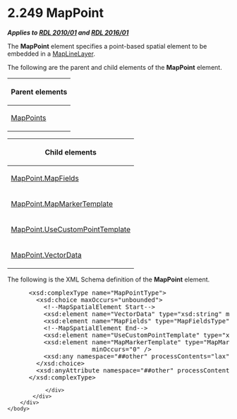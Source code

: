 <html dir="LTR" xmlns:mshelp="http://msdn.microsoft.com/mshelp" xmlns:ddue="http://ddue.schemas.microsoft.com/authoring/2003/5" xmlns:xlink="http://www.w3.org/1999/xlink" xmlns:tool="http://www.microsoft.com/tooltip">
    <head>
        <meta http-equiv="Content-Type" content="text/html; CHARSET=utf-8"></meta>
        <meta name="save" content="history"></meta>
        <title>2.249 MapPoint</title>
        <xml>
            <mshelp:toctitle title="2.249 MapPoint"></mshelp:toctitle>
            <mshelp:rltitle title="[MS-RDL]: MapPoint"></mshelp:rltitle>
            <mshelp:keyword index="A" term="0e78f900-9e5b-4067-b8c1-327bcf3758e2"></mshelp:keyword>
            <mshelp:attr name="DCSext.ContentType" value="open specification"></mshelp:attr>
            <mshelp:attr name="AssetID" value="0e78f900-9e5b-4067-b8c1-327bcf3758e2"></mshelp:attr>
            <mshelp:attr name="TopicType" value="kbRef"></mshelp:attr>
            <mshelp:attr name="DCSext.Title" value="[MS-RDL]: MapPoint" />
        </xml>
    </head>
    <body>
        <div id="header">
            <h1 class="heading">2.249 MapPoint</h1>
        </div>
        <div id="mainSection">
            <div id="mainBody">
                <div id="allHistory" class="saveHistory"></div>
                <div id="sectionSection0" class="section" name="collapseableSection">
                    

<p><b><i>Applies to </i></b><a href="3428e690-a348-4ec7-8a6a-8efb42d2cdee.html"><b><i>RDL 2010/01</i></b></a><b><i>
and </i></b><a href="52ce3983-2bfc-4e72-9359-42aaf5fe4509.html"><b><i>RDL 2016/01</i></b></a></p>

<p>The <b>MapPoint</b> element specifies a point-based spatial
element to be embedded in a <a href="8681b1dc-d73e-4d35-b4fa-f7f459d4a304.html">MapLineLayer</a>.</p>

<p>The following are the parent and child elements of the <b>MapPoint</b>
element.</p>

<table>
 <thead>
  <tr>
   <th>
   <p>Parent elements</p>
   </th>
  </tr>
 </thead>
 <tr>
  <td>
  <p><a href="e4725de5-6b40-4494-a569-6f2d0abd937b.html">MapPoints</a></p>
  </td>
 </tr>
</table>

<p> </p>

<table>
 <thead>
  <tr>
   <th>
   <p>Child elements</p>
   </th>
  </tr>
 </thead>
 <tr>
  <td>
  <p><a href="6e463219-cfdb-44fd-9285-f688a222c19c.html">MapPoint.MapFields</a></p>
  </td>
 </tr>
 <tr>
  <td>
  <p><a href="e6908543-dcf4-42c0-948a-63b572d95627.html">MapPoint.MapMarkerTemplate</a></p>
  </td>
 </tr>
 <tr>
  <td>
  <p><a href="3cf27fbf-9e5b-41b4-9e5a-5827efa875f4.html">MapPoint.UseCustomPointTemplate</a></p>
  </td>
 </tr>
 <tr>
  <td>
  <p><a href="960b167c-e83d-4ce9-a782-ef1cdff0f440.html">MapPoint.VectorData</a></p>
  </td>
 </tr>
</table>

<p>The following is the XML Schema definition of the <b>MapPoint</b>
element.           </p>

<dl>
<dd>
<div><pre> &lt;xsd:complexType name=&quot;MapPointType&quot;&gt;
   &lt;xsd:choice maxOccurs=&quot;unbounded&quot;&gt;
     &lt;!--MapSpatialElement Start--&gt;
     &lt;xsd:element name=&quot;VectorData&quot; type=&quot;xsd:string&quot; minOccurs=&quot;1&quot; /&gt;
     &lt;xsd:element name=&quot;MapFields&quot; type=&quot;MapFieldsType&quot; minOccurs=&quot;0&quot; /&gt;
     &lt;!--MapSpatialElement End--&gt;
     &lt;xsd:element name=&quot;UseCustomPointTemplate&quot; type=&quot;xsd:string&quot; minOccurs=&quot;0&quot; /&gt;
     &lt;xsd:element name=&quot;MapMarkerTemplate&quot; type=&quot;MapMarkerTemplateType&quot; 
                  minOccurs=&quot;0&quot; /&gt;
     &lt;xsd:any namespace=&quot;##other&quot; processContents=&quot;lax&quot; /&gt;
   &lt;/xsd:choice&gt;
   &lt;xsd:anyAttribute namespace=&quot;##other&quot; processContents=&quot;lax&quot; /&gt;
 &lt;/xsd:complexType&gt;
</pre></div>
</dd></dl>


                </div>
            </div>
        </div>
    </body>
</html>